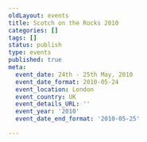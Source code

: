 ```yaml
---
oldLayout: events
title: Scotch on the Rocks 2010
categories: []
tags: []
status: publish
type: events
published: true
meta:
  event_date: 24th - 25th May, 2010
  event_date_format: 2010-05-24
  event_location: London
  event_country: UK
  event_details_URL: ''
  event_year: '2010'
  event_date_end_format: '2010-05-25'

---
```

